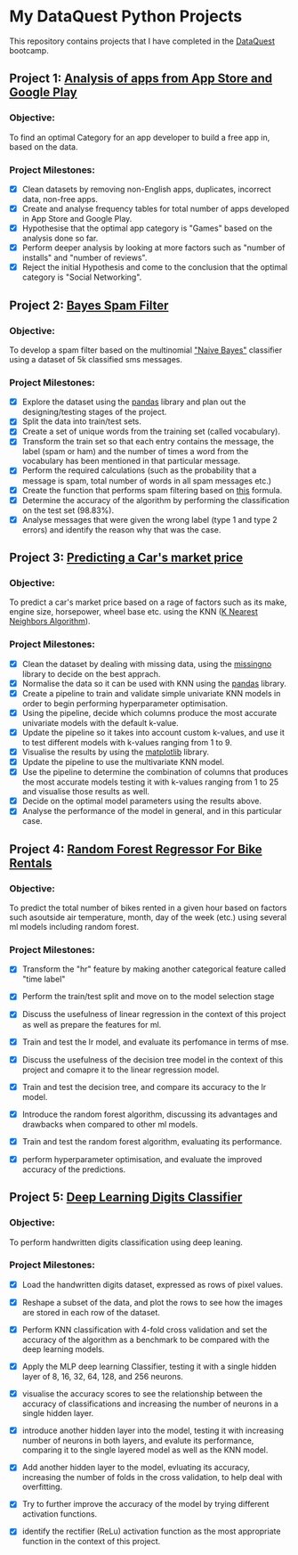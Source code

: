 # My DataQuest Python Projects
This repository contains projects that I have completed in the [DataQuest](https://www.dataquest.io/learn-with-dataquest/) bootcamp.

##  Project 1: [Analysis of apps from App Store and Google Play](https://github.com/VladimirSapozhnikov/my-dataquest-projects/blob/main/Project%201/Analysis%20of%20apps%20project.ipynb)

### Objective:
To find an optimal Category for an app developer to build a free app in, based on the data.

### Project Milestones:
- [x] Clean datasets by removing non-English apps, duplicates, incorrect data, non-free apps.
- [x] Create and analyse frequency tables for total number of apps developed in App Store and Google Play.
- [x] Hypothesise that the optimal app category is "Games" based on the analysis done so far.
- [x] Perform deeper analysis by looking at more factors such as "number of installs" and "number of reviews".
- [x] Reject the initial Hypothesis and come to the conclusion that the optimal category is "Social Networking".
      
## Project 2: [Bayes Spam Filter](https://github.com/VladimirSapozhnikov/my-dataquest-projects/blob/main/Project%202/Naive%20Bayes%20for%20message%20classification%20project.ipynb)

### Objective:
To develop a spam filter based on the multinomial ["Naive Bayes"](https://en.wikipedia.org/wiki/Naive_Bayes_classifier) classifier using a dataset of 5k classified sms messages.

### Project Milestones:
- [x] Explore the dataset using the [pandas](https://pandas.pydata.org/) library and plan out the designing/testing stages of the project.
- [x] Split the data into train/test sets.
- [x] Create a set of unique words from the training set (called vocabulary).
- [x] Transform the train set so that each entry contains the message, the label (spam or ham) and the number of times a word from the vocabulary has been mentioned in that particular message.
- [x] Perform the required calculations (such as the probability that a message is spam, total number of words in all spam messages etc.)                                       
- [x] Create the function that performs spam filtering based on [this](https://en.wikipedia.org/wiki/Naive_Bayes_classifier#Multinomial_na%C3%AFve_Bayes) formula.
- [x] Determine the accuracy of the algorithm by performing the classification on the test set (98.83%).
- [x] Analyse messages that were given the wrong label (type 1 and type 2 errors) and identify the reason why that was the case.

## Project 3: [Predicting a Car's market price](https://github.com/VladimirSapozhnikov/my-dataquest-projects/blob/main/Project%203/Predicting%20car's%20market%20price%20using%20its%20attributes%20project.ipynb)

### Objective:
To predict a car's market price based on a rage of factors such as its make, engine size, horsepower, wheel base etc. using the KNN 
([K Nearest Neighbors Algorithm](https://scikit-learn.org/stable/modules/generated/sklearn.neighbors.KNeighborsRegressor.html)).

### Project Milestones:
- [x] Clean the dataset by dealing with missing data, using the [missingno](https://github.com/ResidentMario/missingno) library to decide on the best apprach.
- [x] Normalise the data so it can be used with KNN using the [pandas](https://pandas.pydata.org/) library.
- [x] Create a pipeline to train and validate simple univariate KNN models in order to begin performing hyperparameter optimisation.
- [x] Using the pipeline, decide which columns produce the most accurate univariate models with the default k-value. 
- [x] Update the pipeline so it takes into account custom k-values, and use it to test different models with k-values ranging from 1 to 9.
- [x] Visualise the results by using the [matplotlib](https://matplotlib.org/) library.
- [x] Update the pipeline to use the multivariate KNN model.
- [x] Use the pipeline to determine the combination of columns that produces the most accurate models testing it with k-values ranging from 1 to 25 and visualise those results as well.
- [x] Decide on the optimal model parameters using the results above.
- [x] Analyse the performance of the model in general, and in this particular case.

## Project 4: [Random Forest Regressor For Bike Rentals](https://github.com/VladimirSapozhnikov/my-dataquest-projects/blob/main/Project%204/Project_Predicting_Bike_Rentals.ipynb)

### Objective: 
To predict the total number of bikes rented in a given hour based on factors such asoutside air temperature, month, day of the week (etc.) using several ml models including random forest.

### Project Milestones:
- [x] Transform the "hr" feature by making another categorical feature called "time label" 
- [x]  Perform the train/test split and move on to the model selection stage
- [x]  Discuss the usefulness of linear regression in the context of this project as well as prepare the features for ml.
- [x]  Train and test the lr model, and evaluate its perfomance in terms of mse.
- [x]  Discuss the usefulness of the decision tree model in the context of this project and comapre it to the linear regression model.
- [x]  Train and test the decision tree, and compare its accuracy to the lr model.
- [x]  Introduce the random forest algorithm, discussing its advantages and drawbacks when compared to other ml models.
- [x]  Train and test the random forest algorithm, evaluating its performance.
- [x]  perform hyperparameter optimisation, and evaluate the improved accuracy of the predictions.


## Project 5: [Deep Learning Digits Classifier](https://github.com/VladimirSapozhnikov/my-dataquest-projects/blob/main/Project%205/Project_digits_classifier.ipynb)

### Objective: 
To perform handwritten digits classification using deep leaning.

### Project Milestones:
- [x] Load the handwritten digits dataset, expressed as rows of pixel values.
- [x] Reshape a subset of the data, and plot the rows to see how the images are stored in each row of the dataset.
- [x] Perform KNN classification with 4-fold cross validation and set the accuracy of the algorithm as a benchmark to be compared with the deep learning models.
- [x] Apply the MLP deep learning Classifier, testing it with a single hidden layer of 8, 16, 32, 64, 128, and 256 neurons. 
- [x] visualise the accuracy scores to see the relationship between the accuracy of classifications and increasing the number of neurons in a single hidden layer.
- [x] introduce another hidden layer into the model, testing it with increasing number of neurons in both layers, and evalute its performance, comparing it to the single layered model as well as the KNN model.
- [x] Add another hidden layer to the model, evluating its accuracy, increasing the number of folds in the cross validation, to help deal with overfitting.
- [x] Try to further improve the accuracy of the model by trying different activation functions.
- [x] identify the rectifier (ReLu) activation function as the most appropriate function in the context of this project.

